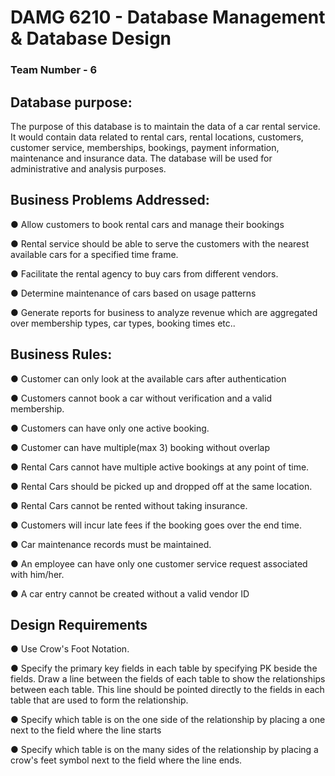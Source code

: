 # DAMG 6210 - Database Management & Database Design
### Team Number - 6

## Database purpose:

The purpose of this database is to maintain the data of a car rental service. It would contain
data related to rental cars, rental locations, customers, customer service, memberships,
bookings, payment information, maintenance and insurance data. The database will be used for
administrative and analysis purposes.

## Business Problems Addressed:

● Allow customers to book rental cars and manage their bookings

● Rental service should be able to serve the customers with the nearest available cars for
a specified time frame.

● Facilitate the rental agency to buy cars from different vendors.

● Determine maintenance of cars based on usage patterns

● Generate reports for business to analyze revenue which are aggregated over
membership types, car types, booking times etc..

## Business Rules:

● Customer can only look at the available cars after authentication

● Customers cannot book a car without verification and a valid membership.

● Customers can have only one active booking.

● Customer can have multiple(max 3) booking without overlap

● Rental Cars cannot have multiple active bookings at any point of time.

● Rental Cars should be picked up and dropped off at the same location.

● Rental Cars cannot be rented without taking insurance.

● Customers will incur late fees if the booking goes over the end time.

● Car maintenance records must be maintained.

● An employee can have only one customer service request associated with him/her.

● A car entry cannot be created without a valid vendor ID

## Design Requirements

● Use Crow's Foot Notation.

● Specify the primary key fields in each table by specifying PK beside the fields. Draw a
line between the fields of each table to show the relationships between each table. This
line should be pointed directly to the fields in each table that are used to form the
relationship.

● Specify which table is on the one side of the relationship by placing a one next to the
field where the line starts

● Specify which table is on the many sides of the relationship by placing a crow's feet
symbol next to the field where the line ends.
